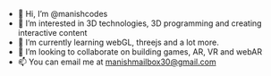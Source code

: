 - 👋 Hi, I’m @manishcodes
- 👀 I’m interested in 3D technologies, 3D programming and creating interactive content
- 🌱 I’m currently learning webGL, threejs and a lot more.
- 💞️ I’m looking to collaborate on building games, AR, VR and webAR
- 📫 You can email me at manishmailbox30@gmail.com

<!---
manishcodes/manishcodes is a ✨ special ✨ repository because its `README.md` (this file) appears on your GitHub profile.
You can click the Preview link to take a look at your changes.
--->
